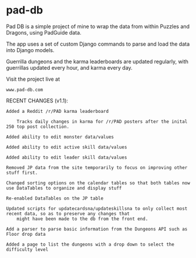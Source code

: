 # pad-db


Pad DB is a simple project of mine to wrap the data from within Puzzles and Dragons, using PadGuide data.

The app uses a set of custom Django commands to parse and load the data into Django models. 

Guerrilla dungeons and the karma leaderboards are updated regularly, with guerrillas updated every hour,
and karma every day.
   
Visit the project live at

    www.pad-db.com
    
    
RECENT CHANGES (v1.1):

    Added a Reddit /r/PAD karma leaderboard
        
        Tracks daily changes in karma for /r/PAD posters after the inital 250 top post collection.
        
    Added ability to edit monster data/values
    
    Added ability to edit active skill data/values
    
    Added ability to edit leader skill data/values
    
    Removed JP data from the site temporarily to focus on improving other stuff first. 
    
    Changed sorting options on the calendar tables so that both tables now use DataTables to organize and display stuff
    
    Re-enabled DataTables on the JP table
    
    Updated scripts for updatecardsna/updateskillsna to only collect most recent data, so as to preserve any changes that 
        might have been made to the db from the front end.
        
    Add a parser to parse basic information from the Dungeons API such as Floor drop data
    
    Added a page to list the dungeons with a drop down to select the difficulty level

    
    